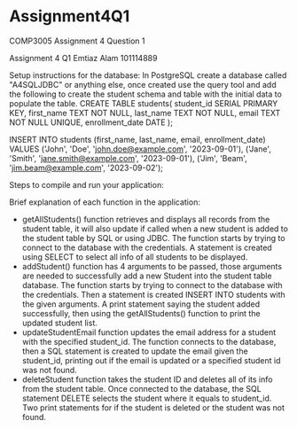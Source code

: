# Assignment4Q1
COMP3005 Assignment 4 Question 1

Assignment 4 Q1
Emtiaz Alam
101114889

Setup instructions for the database:
In PostgreSQL create a database called "A4SQLJDBC" or anything else, once created use the query tool and add the following to create the student schema and table with the initial data to populate the table.
CREATE TABLE students(
	student_id	SERIAL PRIMARY KEY,
	first_name  TEXT NOT NULL,
	last_name	TEXT NOT NULL,
	email		TEXT NOT NULL UNIQUE,
	enrollment_date	DATE
);

INSERT INTO students (first_name, last_name, email, enrollment_date) VALUES
('John', 'Doe', 'john.doe@example.com', '2023-09-01'),
('Jane', 'Smith', 'jane.smith@example.com', '2023-09-01'),
('Jim', 'Beam', 'jim.beam@example.com', '2023-09-02');

Steps to compile and run your application:


Brief explanation of each function in the application:
- getAllStudents() function retrieves and displays all records from the student table, it will also update if called when a new student is added to the student table by SQL or using JDBC. The function starts by trying to connect to the database with the credentials. A statement is created using SELECT to select all info of all students to be displayed.
- addStudent() function has 4 arguments to be passed, those arguments are needed to successfully add a new Student into the student table database. The function starts by trying to connect to the database with the credentials. Then a statement is created INSERT INTO students with the given arguments. A print statement saying the student added successfully, then using the getAllStudents() function to print the updated student list.
- updateStudentEmail function updates the email address for a student with the specified student_id. The function connects to the database, then a SQL statement is created to update the email given the student_id, printing out if the email is updated or a specified student id was not found. 
- deleteStudent function takes the student ID and deletes all of its info from the student table. Once connected to the database, the SQL statement DELETE selects the student where it equals to student_id. Two print statements for if the student is deleted or the student was not found.
